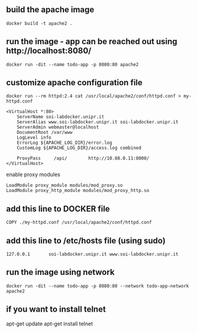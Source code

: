 ## build the apache image
```
docker build -t apache2 .
```
## run the image - app can be reached out using http://localhost:8080/
```
docker run -dit --name todo-app -p 8080:80 apache2
```
## customize apache configuration file
```
docker run --rm httpd:2.4 cat /usr/local/apache2/conf/httpd.conf > my-httpd.conf
```
```
<VirtualHost *:80>
    ServerName soi-labdocker.unipr.it
    ServerAlias www.soi-labdocker.unipr.it soi-labdocker.unipr.it
    ServerAdmin webmaster@localhost
    DocumentRoot /var/www
    LogLevel info
    ErrorLog ${APACHE_LOG_DIR}/error.log
    CustomLog ${APACHE_LOG_DIR}/access.log combined

    ProxyPass     /api/        http://10.88.0.11:8000/
</VirtualHost>
```
enable proxy modules

```
LoadModule proxy_module modules/mod_proxy.so
LoadModule proxy_http_module modules/mod_proxy_http.so
```
## add this line to DOCKER file
```
COPY ./my-httpd.conf /usr/local/apache2/conf/httpd.conf
```
## add this line to /etc/hosts file (using sudo)
```
127.0.0.1       soi-labdocker.unipr.it www.soi-labdocker.unipr.it
```
## run the image using network
```
docker run -dit --name todo-app -p 8080:80 --network todo-app-network apache2
```

## if you want to install telnet
apt-get update
apt-get install telnet
